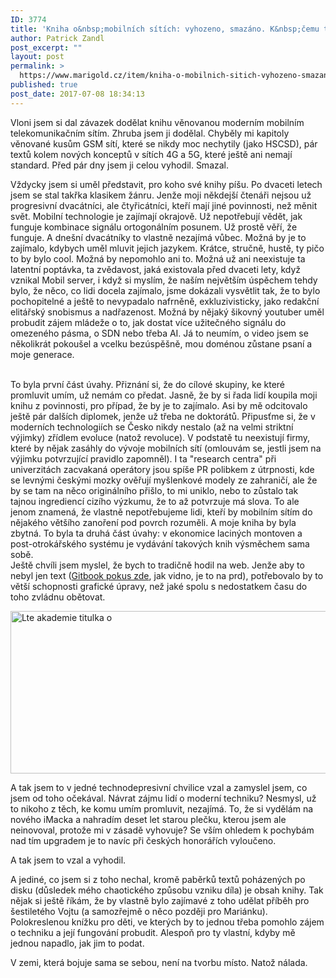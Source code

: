 ```yaml
---
ID: 3774
title: 'Kniha o&nbsp;mobilních sítích: vyhozeno, smazáno. K&nbsp;čemu taky takových knih.'
author: Patrick Zandl
post_excerpt: ""
layout: post
permalink: >
  https://www.marigold.cz/item/kniha-o-mobilnich-sitich-vyhozeno-smazano-k-cemu-taky-takovych-knih
published: true
post_date: 2017-07-08 18:34:13
---
```

<p>Vloni jsem si dal závazek dodělat knihu věnovanou moderním mobilním telekomunikačním sítím. Zhruba jsem ji dodělal. Chyběly mi kapitoly věnované kusům GSM sítí, které se nikdy moc nechytily (jako HSCSD), pár textů kolem nových konceptů v sítích 4G a 5G, které ještě ani nemají standard. Před pár dny jsem ji celou vyhodil. Smazal.</p><!--more--><p>Vždycky jsem si uměl představit, pro koho své knihy píšu. Po dvaceti letech jsem se stal takřka klasikem žánru. Jenže moji někdejší čtenáři nejsou už progresivní dvacátníci, ale čtyřicátníci, kteří mají jiné povinnosti, než měnit svět. Mobilní technologie je zajímají okrajově. Už nepotřebují vědět, jak funguje kombinace signálu ortogonálním posunem. Už prostě věří, že funguje. A dnešní dvacátníky to vlastně nezajímá vůbec. Možná by je to zajímalo, kdybych uměl mluvit jejich jazykem. Krátce, stručně, hustě, ty pičo to by bylo cool. Možná by nepomohlo ani to. Možná už ani neexistuje ta latentní poptávka, ta zvědavost, jaká existovala před dvaceti lety, když vznikal Mobil server, i když si myslím, že naším největším úspěchem tehdy bylo, že něco, co lidi docela zajímalo, jsme dokázali vysvětlit tak, že to bylo pochopitelné a ještě to nevypadalo nafrněně, exkluzivisticky, jako redakční elitářský snobismus a nadřazenost. Možná by nějaký šikovný youtuber uměl probudit zájem mládeže o to, jak dostat více užitečného signálu do omezeného pásma, o SDN nebo třeba AI. Já to neumím, o video jsem se několikrát pokoušel a vcelku bezúspěšně, mou doménou zůstane psaní a moje generace.</p>
<p><br />To byla první část úvahy. Přiznání si, že do cílové skupiny, ke které promluvit umím, už nemám co předat. Jasně, že by si řada lidí koupila moji knihu z povinnosti, pro případ, že by je to zajímalo. Asi by mě odcitovalo ještě pár dalších diplomek, jenže už třeba ne doktorátů. Připusťme si, že v moderních technologiích se Česko nikdy nestalo (až na velmi striktní výjimky) zřídlem evoluce (natož revoluce). V podstatě tu neexistují firmy, které by nějak zasáhly do vývoje mobilních sítí (omlouvám se, jestli jsem na výjimku potvrzující pravidlo zapomněl). I ta "research centra" při univerzitách zacvakaná operátory jsou spíše PR polibkem z útrpnosti, kde se levnými českými mozky ověřují myšlenkové modely ze zahraničí, ale že by se tam na něco originálního přišlo, to mi uniklo, nebo to zůstalo tak tajnou ingrediencí cizího výzkumu, že to až potvrzuje má slova. To ale jenom znamená, že vlastně nepotřebujeme lidi, kteří by mobilním sítím do nějakého většího zanoření pod povrch rozuměli. A moje kniha by byla zbytná. To byla ta druhá část úvahy: v ekonomice laciných montoven a post-otrokářského systému je vydávání takových knih výsměchem sama sobě.<br />Ještě chvíli jsem myslel, že bych to tradičně hodil na web. Jenže aby to nebyl jen text (<a href="https://tangero.gitbooks.io/kniha-lte-a-3g/content/">Gitbook pokus zde</a>, jak vidno, je to na prd), potřebovalo by to větší schopnosti grafické úpravy, než jaké spolu s nedostatkem času do toho zvládnu obětovat.</p>
<p><img style="display: block; margin-left: auto; margin-right: auto;" title="lte_akademie_titulka_o.jpg" src="https://www.marigold.cz/wp-content/uploads/lte_akademie_titulka_o.jpg" alt="Lte akademie titulka o" width="599" height="260" border="0" /></p>
<p>A tak jsem to v jedné technodepresivní chvilice vzal a zamyslel jsem, co jsem od toho očekával. Návrat zájmu lidí o moderní techniku? Nesmysl, už to nikoho z těch, ke komu umím promluvit, nezajímá. To, že si vydělám na nového iMacka a nahradím deset let starou plečku, kterou jsem ale neinovoval, protože mi v zásadě vyhovuje? Se vším ohledem k pochybám nad tím upgradem je to navíc při českých honorářích vyloučeno.</p>
<p>A tak jsem to vzal a vyhodil. </p>
<p>A jediné, co jsem si z toho nechal, kromě paběrků textů poházených po disku (důsledek mého chaotického způsobu vzniku díla) je obsah knihy. Tak nějak si ještě říkám, že by vlastně bylo zajímavé z toho udělat příběh pro šestiletého Vojtu (a samozřejmě o něco později pro Mariánku). Polokreslenou knížku pro děti, ve kterých by to jednou třeba pomohlo zájem o techniku a její fungování probudit. Alespoň pro ty vlastní, kdyby mě jednou napadlo, jak jim to podat.</p>
<p>V zemi, která bojuje sama se sebou, není na tvorbu místo. Natož nálada.</p>